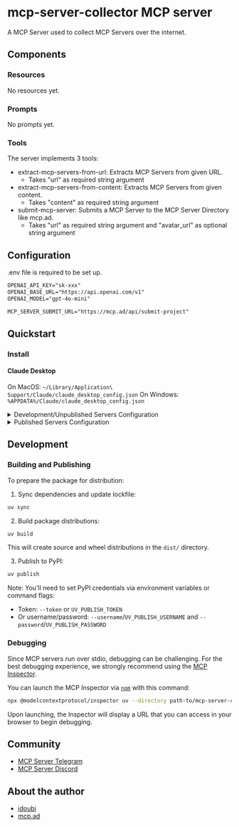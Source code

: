 # mcp-server-collector MCP server

A MCP Server used to collect MCP Servers over the internet.

## Components

### Resources

No resources yet.

### Prompts

No prompts yet.

### Tools

The server implements 3 tools:

- extract-mcp-servers-from-url: Extracts MCP Servers from given URL.
  - Takes "url" as required string argument
- extract-mcp-servers-from-content: Extracts MCP Servers from given content.
  - Takes "content" as required string argument
- submit-mcp-server: Submits a MCP Server to the MCP Server Directory like mcp.ad.
  - Takes "url" as required string argument and "avatar_url" as optional string argument

## Configuration

.env file is required to be set up.

```txt
OPENAI_API_KEY="sk-xxx"
OPENAI_BASE_URL="https://api.openai.com/v1"
OPENAI_MODEL="gpt-4o-mini"

MCP_SERVER_SUBMIT_URL="https://mcp.ad/api/submit-project"
```

## Quickstart

### Install

#### Claude Desktop

On MacOS: `~/Library/Application\ Support/Claude/claude_desktop_config.json`
On Windows: `%APPDATA%/Claude/claude_desktop_config.json`

<details>
  <summary>Development/Unpublished Servers Configuration</summary>
  ```
  "mcpServers": {
    "fetch": {
      "command": "uvx",
      "args": ["mcp-server-fetch"]
    },
    "mcp-server-collector": {
      "command": "uv",
      "args": [
        "--directory",
        "path-to/mcp-server-collector",
        "run",
        "mcp-server-collector"
      ],
      "env": {
        "OPENAI_API_KEY": "sk-xxx",
        "OPENAI_BASE_URL": "https://api.openai.com/v1",
        "OPENAI_MODEL": "gpt-4o-mini",
        "MCP_SERVER_SUBMIT_URL": "https://mcp.ad/api/submit-project"
      }
    }
  }
  ```
</details>

<details>
  <summary>Published Servers Configuration</summary>
  ```
  "mcpServers": {
    "fetch": {
      "command": "uvx",
      "args": ["mcp-server-fetch"]
    },
    "mcp-server-collector": {
      "command": "uvx",
      "args": [
        "mcp-server-collector"
      ],
      "env": {
        "OPENAI_API_KEY": "sk-xxx",
        "OPENAI_BASE_URL": "https://api.openai.com/v1",
        "OPENAI_MODEL": "gpt-4o-mini",
        "MCP_SERVER_SUBMIT_URL": "https://mcp.ad/api/submit-project"
      }
    }
  }
  ```
</details>

## Development

### Building and Publishing

To prepare the package for distribution:

1. Sync dependencies and update lockfile:

```bash
uv sync
```

2. Build package distributions:

```bash
uv build
```

This will create source and wheel distributions in the `dist/` directory.

3. Publish to PyPI:

```bash
uv publish
```

Note: You'll need to set PyPI credentials via environment variables or command flags:

- Token: `--token` or `UV_PUBLISH_TOKEN`
- Or username/password: `--username`/`UV_PUBLISH_USERNAME` and `--password`/`UV_PUBLISH_PASSWORD`

### Debugging

Since MCP servers run over stdio, debugging can be challenging. For the best debugging
experience, we strongly recommend using the [MCP Inspector](https://github.com/modelcontextprotocol/inspector).

You can launch the MCP Inspector via [`npm`](https://docs.npmjs.com/downloading-and-installing-node-js-and-npm) with this command:

```bash
npx @modelcontextprotocol/inspector uv --directory path-to/mcp-server-collector run mcp-server-collector
```

Upon launching, the Inspector will display a URL that you can access in your browser to begin debugging.

## Community

- [MCP Server Telegram](https://t.me/+N0gv4O9SXio2YWU1)
- [MCP Server Discord](https://discord.gg/RsYPRrnyqg)

## About the author

- [idoubi](https://bento.me/idoubi)
- [mcp.ad](https://mcp.ad)
